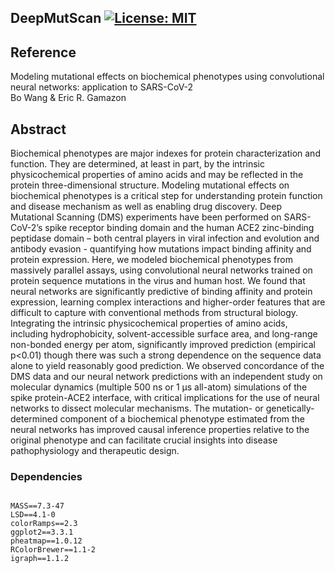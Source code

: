 ## DeepMutScan [![License: MIT](https://img.shields.io/badge/License-MIT-yellow.svg)](https://github.com/gamazonlab/DeepMutScan/blob/master/LICENSE)

## Reference

Modeling mutational effects on biochemical phenotypes using convolutional neural networks: application to SARS-CoV-2  
Bo Wang & Eric R. Gamazon

## Abstract

Biochemical phenotypes are major indexes for protein characterization and function. They are determined, at least in part, by the intrinsic physicochemical properties of amino acids and may be reflected in the protein three-dimensional structure. Modeling mutational effects on biochemical phenotypes is a critical step for understanding protein function and disease mechanism as well as enabling drug discovery. Deep Mutational Scanning (DMS) experiments have been performed on SARS-CoV-2’s spike receptor binding domain and the human ACE2 zinc-binding peptidase domain – both central players in viral infection and evolution and antibody evasion - quantifying how mutations impact binding affinity and protein expression. Here, we modeled biochemical phenotypes from massively parallel assays, using convolutional neural networks trained on protein sequence mutations in the virus and human host. We found that neural networks are significantly predictive of binding affinity and protein expression, learning complex interactions and higher-order features that are difficult to capture with conventional methods from structural biology. Integrating the intrinsic physicochemical properties of amino acids, including hydrophobicity, solvent-accessible surface area, and long-range non-bonded energy per atom, significantly improved prediction (empirical p<0.01) though there was such a strong dependence on the sequence data alone to yield reasonably good prediction. We observed concordance of the DMS data and our neural network predictions with an independent study on molecular dynamics (multiple 500 ns or 1 μs all-atom) simulations of the spike protein-ACE2 interface, with critical implications for the use of neural networks to dissect molecular mechanisms. The mutation- or genetically- determined component of a biochemical phenotype estimated from the neural networks has improved causal inference properties relative to the original phenotype and can facilitate crucial insights into disease pathophysiology and therapeutic design.      

### Dependencies
```

MASS==7.3-47
LSD==4.1-0
colorRamps==2.3
ggplot2==3.3.1
pheatmap==1.0.12
RColorBrewer==1.1-2
igraph==1.1.2
